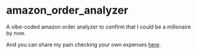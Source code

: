 # amazon_order_analyzer

A vibe-coded amazon order analyzer to confirm that I could be a millonaire by now.

And you can share my pain checking your own expenses [here](https://amazonorderanalyzer.netlify.app/). 
